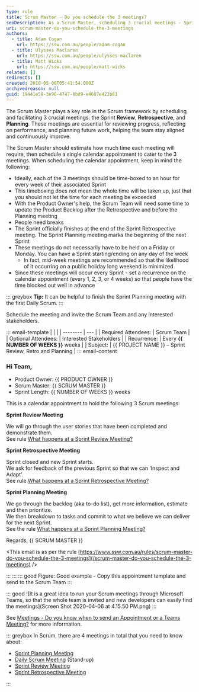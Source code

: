 ```yaml
---
type: rule
title: Scrum Master - Do you schedule the 3 meetings?
seoDescription: As a Scrum Master, scheduling 3 crucial meetings - Sprint Review, Retrospective, and Planning - ensures successful Sprints.
uri: scrum-master-do-you-schedule-the-3-meetings
authors:
  - title: Adam Cogan
    url: https://ssw.com.au/people/adam-cogan
  - title: Ulysses Maclaren
    url: https://ssw.com.au/people/ulysses-maclaren
  - title: Matt Wicks
    url: https://ssw.com.au/people/matt-wicks
related: []
redirects: []
created: 2010-05-06T05:41:54.000Z
archivedreason: null
guid: 19441e59-3e96-4747-8bd9-e4607e422b81
---
```


The Scrum Master plays a key role in the Scrum framework by scheduling and facilitating 3 crucial meetings: the Sprint **Review**, **Retrospective**, and **Planning**. These meetings are essential for reviewing progress, reflecting on performance, and planning future work, helping the team stay aligned and continuously improve.

<!--endintro-->

The Scrum Master should estimate how much time each meeting will require, then schedule a single calendar appointment to cater to the 3 meetings. When scheduling the calendar appointment, keep in mind the following:

* Ideally, each of the 3 meetings should be time-boxed to an hour for every week of their associated Sprint
* This timeboxing does not mean the whole time will be taken up, just that you should not let the time for each meeting be exceeded
* With the Product Owner's help, the Scrum Team will need some time to update the Product Backlog after the Retrospective and before the Planning meeting
* People need breaks
* The Sprint officially finishes at the end of the Sprint Retrospective meeting. The Sprint Planning meeting marks the beginning of the next Sprint
* These meetings do not necessarily have to be held on a Friday or Monday. You can have a Sprint starting/ending on any day of the week
  * In fact, mid-week meetings are recommended so that the likelihood of it occurring on a public holiday long weekend is minimized
* Since these meetings will occur every Sprint - set a recurrence on the calendar appointment (every 1, 2, 3, or 4 weeks) so that people have the time blocked out well in advance

::: greybox
**Tip:** It can be helpful to finish the Sprint Planning meeting with the first Daily Scrum.
:::

Schedule the meeting and invite the Scrum Team and any interested stakeholders.

::: email-template
| | |
| -------- | --- |
| Required Attendees: | Scrum Team |
| Optional Attendees: | Interested Stakeholders |
| Recurrence: | Every **{{ NUMBER OF WEEKS }}** weeks |
| Subject: | {{ PROJECT NAME }} – Sprint Review, Retro and Planning |
::: email-content

### Hi Team,

* Product Owner: {{ PRODUCT OWNER }}
* Scrum Master: {{ SCRUM MASTER }}
* Sprint Length: {{ NUMBER OF WEEKS }} weeks

This is a calendar appointment to hold the following 3 Scrum meetings:

**Sprint Review Meeting**

We will go through the user stories that have been completed and demonstrate them.  
See rule [What happens at a Sprint Review Meeting?](/do-you-know-what-happens-at-a-sprint-review-meeting)

**Sprint Retrospective Meeting**

Sprint closed and new Sprint starts.  
We ask for feedback of the previous Sprint so that we can ‘Inspect and Adapt’.  
See rule [What happens at a Sprint Retrospective Meeting?](/do-you-know-what-happens-at-a-sprint-retrospective-meeting)

**Sprint Planning Meeting**

We go through the backlog (aka to-do list), get more information, estimate and then prioritize.   
We then breakdown to tasks and commit to what we believe we can deliver for the next Sprint.   
See the rule [What happens at a Sprint Planning Meeting?](/what-happens-at-a-sprint-planning-meeting)

Regards,
{{ SCRUM MASTER }}

&lt;This email is as per the rule [https://www.ssw.com.au/rules/scrum-master-do-you-schedule-the-3-meetings](/scrum-master-do-you-schedule-the-3-meetings) /&gt;

:::
:::
::: good
Figure: Good example - Copy this appointment template and send to the Scrum Team
:::

::: good
![It is a great idea to run your Scrum meetings through Microsoft Teams, so that the whole team is invited and new developers can easily find the meetings](Screen Shot 2020-04-06 at 4.15.50 PM.png)
:::

See [Meetings - Do you know when to send an Appointment or a Teams Meeting?](/send-appointment-or-teams-meeting) for more information.

::: greybox
In Scrum, there are 4 meetings in total that you need to know about:

* [Sprint Planning Meeting](/what-happens-at-a-sprint-planning-meeting)
* [Daily Scrum Meeting](/meeting-do-you-update-your-tasks-before-the-daily-scrum "Daily Scrum Meeting") (Stand-up)
* [Sprint Review Meeting](/do-you-know-what-happens-at-a-sprint-review-meeting "Sprint Review Meeting")
* [Sprint Retrospective Meeting](/do-you-know-what-happens-at-a-sprint-retrospective-meeting "Sprint Retrospective Meeting")

:::
